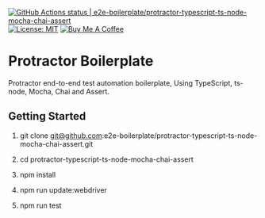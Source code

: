 [![GitHub Actions status | e2e-boilerplate/protractor-typescript-ts-node-mocha-chai-assert](https://github.com/e2e-boilerplate/protractor-typescript-ts-node-mocha-chai-assert/workflows/protractor-typescript-ts-node-mocha-chai-assert/badge.svg)](https://github.com/e2e-boilerplate/protractor-typescript-ts-node-mocha-chai-assert/actions?workflow=protractor-typescript-ts-node-mocha-chai-assert) [![License: MIT](https://img.shields.io/badge/License-MIT-yellow.svg)](https://opensource.org/licenses/MIT) [![Buy Me A Coffee](https://img.shields.io/badge/buy-me%20coffee-orange)](https://www.buymeacoffee.com/xgirma)
    
# Protractor Boilerplate
    
Protractor end-to-end test automation boilerplate, Using TypeScript, ts-node, Mocha, Chai and Assert.
    
## Getting Started
    
1. git clone git@github.com:e2e-boilerplate/protractor-typescript-ts-node-mocha-chai-assert.git
    
2. cd protractor-typescript-ts-node-mocha-chai-assert
    
3. npm install
    
4. npm run update:webdriver
    
5. npm run test